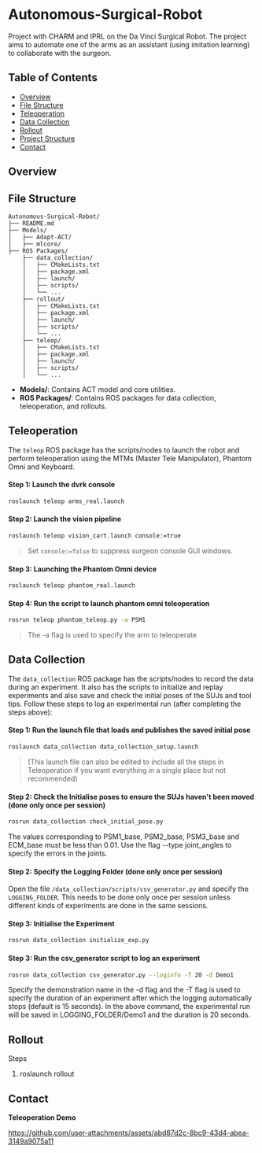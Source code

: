 # Autonomous-Surgical-Robot
Project with CHARM and IPRL on the Da Vinci Surgical Robot. The project aims to automate one of the arms as an assistant (using imitation learning) to collaborate with the surgeon.

## Table of Contents
- [Overview](#overview)
- [File Structure](#File-Structure)
- [Teleoperation](#Teleoperation)
- [Data Collection](#Data-Collection)
- [Rollout](#Rollout)
- [Project Structure](#project-structure)
- [Contact](#contact)

## Overview

## File Structure
```
Autonomous-Surgical-Robot/
├── README.md
├── Models/
│   ├── Adapt-ACT/
│   ├── mlcore/
├── ROS Packages/
    ├── data_collection/
    │   ├── CMakeLists.txt
    │   ├── package.xml
    │   ├── launch/
    │   ├── scripts/
    │   └── ...
    ├── rollout/
    │   ├── CMakeLists.txt
    │   ├── package.xml
    │   ├── launch/
    │   ├── scripts/
    │   └── ...
    ├── teleop/
    │   ├── CMakeLists.txt
    │   ├── package.xml
    │   ├── launch/
    │   ├── scripts/
    │   └── ...

```
- **Models/**: Contains ACT model and core utilities.
- **ROS Packages/**: Contains ROS packages for data collection, teleoperation, and rollouts.
## Teleoperation
The `teleop` ROS package has the scripts/nodes to launch the robot and perform teleoperation using the MTMs (Master Tele Manipulator), Phantom Omni and Keyboard.
#### Step 1: Launch the dvrk console 
```bash
roslaunch teleop arms_real.launch
```

#### Step 2: Launch the vision pipeline
```bash
roslaunch teleop vision_cart.launch console:=true
```
> Set `console:=false` to suppress surgeon console GUI windows.

#### Step 3: Launching the Phantom Omni device
```bash
roslaunch teleop phantom_real.launch
```

#### Step 4: Run the script to launch phantom omni teleoperation
```bash
rosrun teleop phantom_teleop.py -a PSM1
```
> The -a flag is used to specify the arm to teleoperate

## Data Collection 
The `data_collection` ROS package has the scripts/nodes to record the data during an experiment. It also has the scripts to initialize and replay experiments and also save and check the initial poses of the SUJs and tool tips. Follow these steps to log an experimental run (after completing the steps above):
#### Step 1: Run the launch file that loads and publishes the saved initial pose 
```bash
roslaunch data_collection data_collection_setup.launch
```
> (This launch file can also be edited to include all the steps in Teleoperation if you want everything in a single place but not recommended)

#### Step 2: Check the Initialise poses to ensure the SUJs haven't been moved (done only once per session)
```bash
rosrun data_collection check_initial_pose.py
```
The values corresponding to PSM1_base, PSM2_base, PSM3_base and ECM_base must be less than 0.01. Use the flag --type joint_angles to specify the errors in the joints.

#### Step 2: Specify the Logging Folder (done only once per session)
Open the file `/data_collection/scripts/csv_generator.py` and specify the `LOGGING_FOLDER`. This needs to be done only once per session unless different kinds of experiments are done in the same sessions.

#### Step 3: Initialise the Experiment
```bash
rosrun data_collection initialize_exp.py
```

#### Step 3: Run the csv_generator script to log an experiment
```bash
rosrun data_collection csv_generator.py --loginfo -T 20 -d Demo1
```
Specify the demonstration name in the -d flag and the -T flag is used to specify the duration of an experiment after which the logging automatically stops (default is 15 seconds). In the above command, the experimental run will be saved in LOGGING_FOLDER/Demo1 and the duration is 20 seconds.

#### 
## Rollout 
Steps
1. roslaunch rollout

## Contact




**Teleoperation Demo**


https://github.com/user-attachments/assets/abd87d2c-8bc9-43d4-abea-3149a9075a11

